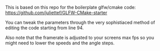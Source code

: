 This is based on this repo for the boilerplate glfw/cmake code: https://github.com/juliettef/GLFW-CMake-starter

You can tweak the parameters through the very sophistiaced method of editing the code starting from line 94.

Also note that the framerate is adjusted to your screens max fps so you might need to lower the speeds and the angle steps.